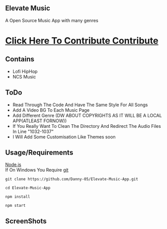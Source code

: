 
## Elevate Music

A Open Source Music App with many genres

<h1><a href="CONTRIBUTING.md">Click Here To Contribute Contribute</a></h1>

## Contains

- Lofi HipHop
- NCS Music


## ToDo
- Read Through The Code And Have The Same Style For All Songs <br>
- Add A Video BG To Each Music Page <br>
- Add Different Genre (DW ABOUT COPYRIGHTS AS IT WILL BE A LOCAL APP(ATLEAST FORNOW))
- If You Really Want To Clean The Directory And Redirect The Audio Files In Line "1032-1037"
- I Will Add Some Customisation Like Themes soon

## Usage/Requirements

<a href="https://nodejs.org/en/">Node.js</a><br>
If On Windows You Require <a href="https://git-scm.com/">git</a>

`
git clone https://github.com/Danny-05/Elevate-Music-App.git
`
<br>

`
cd Elevate-Music-App
`
<br>

`
npm install
`
<br>

`
npm start
`

## ScreenShots
